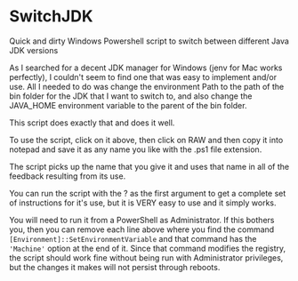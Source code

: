 # SwitchJDK
Quick and dirty Windows Powershell script to switch between different Java JDK versions

As I searched for a decent JDK manager for Windows (jenv for Mac works perfectly), I couldn't seem to find one that was easy to implement and/or use. All I needed to do was change the environment Path to the path of the bin folder for the JDK that I want to switch to, and also change the JAVA_HOME environment variable to the parent of the bin folder.

This script does exactly that and does it well. 

To use the script, click on it above, then click on RAW and then copy it into notepad and save it as any name you like with the .ps1 file extension.

The script picks up the name that you give it and uses that name in all of the feedback resulting from its use.

You can run the script with the ? as the first argument to get a complete set of instructions for it's use, but it is VERY easy to use and it simply works.

You will need to run it from a PowerShell as Administrator. If this bothers you, then you can remove each line above where you find the command ```[Environment]::SetEnvironmentVariable``` and that command has the ```'Machine'``` option at the end of it. Since that command modifies the registry, the script should work fine without being run with Administrator privileges, but the changes it makes will not persist through reboots.
